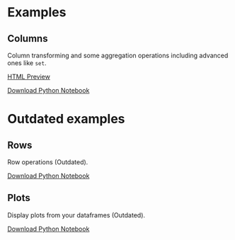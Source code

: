 # Examples

## Columns

Column transforming and some aggregation operations including advanced ones like `set`.

[HTML Preview](https://htmlpreview.github.io/?https://github.com/hi-primus/optimus/blob/develop-22.9/examples/column.html)

[Download Python Notebook](https://raw.githubusercontent.com/hi-primus/optimus/develop-22.9/examples/column.ipynb)

# Outdated examples

## Rows

Row operations (Outdated).

[Download Python Notebook](https://raw.githubusercontent.com/hi-primus/optimus/develop-22.9/examples/row.ipynb)

## Plots

Display plots from your dataframes (Outdated).

[Download Python Notebook](https://raw.githubusercontent.com/hi-primus/optimus/develop-22.9/examples/plot.ipynb)